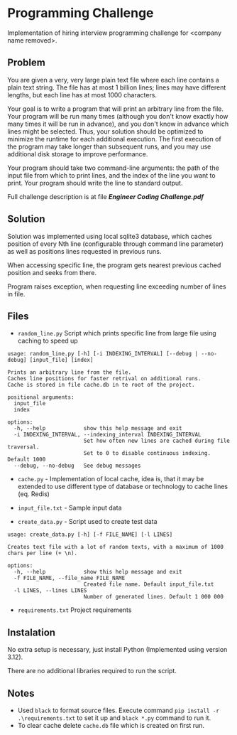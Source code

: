# Programming Challenge
Implementation of hiring interview programming challenge for \<company name removed\>.

## Problem

You are given a very, very large plain text file where each line contains a plain text string. The file has at most 1 billion lines; lines may have different lengths, but each line has at most 1000 characters.

Your goal is to write a program that will print an arbitrary line from the file. Your program will be run many times (although you don't know exactly how many times it will be run in advance), and you don't know in advance which lines might be selected. Thus, your solution should be optimized to minimize the runtime for each additional execution. The first execution of the program may take longer than subsequent runs, and you may use additional disk storage to improve performance.

Your program should take two command-line arguments: the path of the input file from which to print lines, and the index of the line you want to print. Your program should write the line to standard output.

Full challenge description is at file **_Engineer Coding Challenge.pdf_**

## Solution

Solution was implemented using local sqlite3 database, which caches position of every Nth line (configurable through command line parameter) as well as positions lines requested in previous runs.

When accessing specific line, the program gets nearest previous cached position and seeks from there.

Program raises exception, when requesting line exceeding number of lines in file.

## Files

- `random_line.py` Script which prints specific line from large file using caching to speed up

```
usage: random_line.py [-h] [-i INDEXING_INTERVAL] [--debug | --no-debug] [input_file] [index]

Prints an arbitrary line from the file. 
Caches line positions for faster retrival on additional runs.
Cache is stored in file cache.db in te root of the project.

positional arguments:
  input_file
  index

options:
  -h, --help            show this help message and exit
  -i INDEXING_INTERVAL, --indexing_interval INDEXING_INTERVAL
                        Set how often new lines are cached during file traversal.
                        Set to 0 to disable continuous indexing. Default 1000
  --debug, --no-debug   See debug messages
```

- `cache.py` - Implementation of local cache, idea is, that it may be extended to use different type of database or technology to cache lines (eq. Redis) 


- `input_file.txt` - Sample input data


- `create_data.py` - Script used to create test data


```
usage: create_data.py [-h] [-f FILE_NAME] [-l LINES]

Creates text file with a lot of random texts, with a maximum of 1000 chars per line (+ \n).

options:
  -h, --help            show this help message and exit
  -f FILE_NAME, --file_name FILE_NAME
                        Created file name. Default input_file.txt
  -l LINES, --lines LINES
                        Number of generated lines. Default 1 000 000
```

- `requirements.txt` Project requirements

## Instalation
No extra setup is necessary, just install Python (Implemented using version 3.12).

There are no additional libraries required to run the script.

## Notes

- Used `black` to format source files.
Execute command `pip install -r .\requirements.txt` to set it up and `black *.py` command to run it.
- To clear cache delete `cache.db` file which is created on first run.



